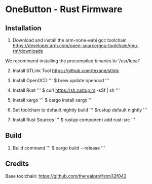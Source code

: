 # OneButton - Rust Firmware

## Installation

1. Download and install the arm-none-eabi gcc toolchain
https://developer.arm.com/open-source/gnu-toolchain/gnu-rm/downloads

We recommend installing the precompiled binaries to '/usr/local' 

2. Install STLink Tool
https://github.com/texane/stlink

3. Install OpenOCD
'''
$ brew update openocd
'''

4. Install Rust
'''
$ curl https://sh.rustup.rs -sSf | sh
'''

5. Install xargo
'''
$ cargo install xargo
'''

6. Set toolchain to default nightly build
'''
$rustup default nightly
'''

7. Install Rust Sources
'''
$ rustup component add rust-src
'''

## Build

1. Build command
'''
$ xargo build --release
'''


## Credits

Base toolchain:  https://github.com/therealprof/stm32f042